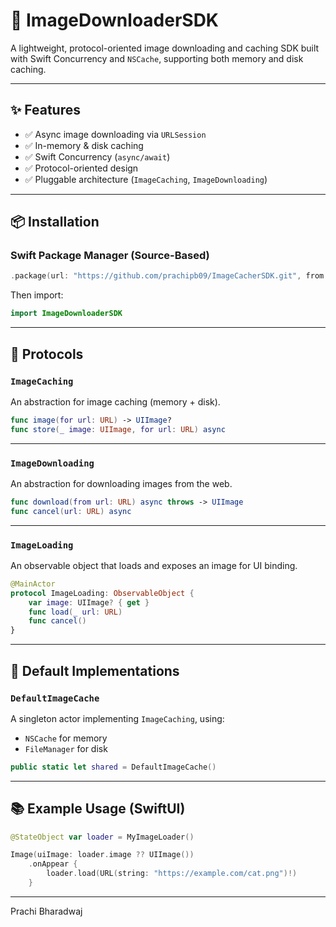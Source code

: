 # 📸 ImageDownloaderSDK

A lightweight, protocol-oriented image downloading and caching SDK built with Swift Concurrency and `NSCache`, supporting both memory and disk caching.

---

## ✨ Features

- ✅ Async image downloading via `URLSession`
- ✅ In-memory & disk caching
- ✅ Swift Concurrency (`async/await`)
- ✅ Protocol-oriented design
- ✅ Pluggable architecture (`ImageCaching`, `ImageDownloading`)

---

## 📦 Installation

### Swift Package Manager (Source-Based)

```swift
.package(url: "https://github.com/prachipb09/ImageCacherSDK.git", from: "1.0.0")
```

Then import:

```swift
import ImageDownloaderSDK
```

---

## 🧩 Protocols

### `ImageCaching`

An abstraction for image caching (memory + disk).

```swift
func image(for url: URL) -> UIImage?
func store(_ image: UIImage, for url: URL) async
```

---

### `ImageDownloading`

An abstraction for downloading images from the web.

```swift
func download(from url: URL) async throws -> UIImage
func cancel(url: URL) async
```

---

### `ImageLoading`

An observable object that loads and exposes an image for UI binding.

```swift
@MainActor
protocol ImageLoading: ObservableObject {
    var image: UIImage? { get }
    func load(_ url: URL)
    func cancel()
}
```

---

## 🧠 Default Implementations

### `DefaultImageCache`

A singleton actor implementing `ImageCaching`, using:

- `NSCache` for memory
- `FileManager` for disk

```swift
public static let shared = DefaultImageCache()
```

---

## 📚 Example Usage (SwiftUI)

```swift
@StateObject var loader = MyImageLoader()

Image(uiImage: loader.image ?? UIImage())
    .onAppear {
        loader.load(URL(string: "https://example.com/cat.png")!)
    }
```
---

Prachi Bharadwaj
